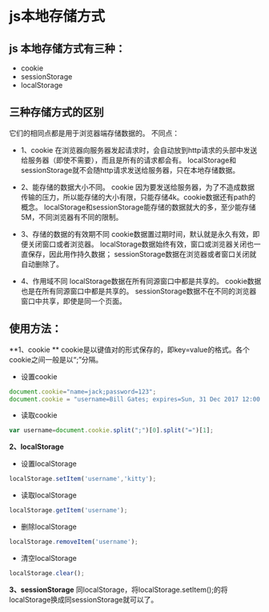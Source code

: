 # js本地存储方式

## js 本地存储方式有三种：
* cookie
* sessionStorage
* localStorage
## 三种存储方式的区别
它们的相同点都是用于浏览器端存储数据的。
不同点：

* 1、cookie 在浏览器向服务器发起请求时，会自动放到http请求的头部中发送给服务器（即使不需要），而且是所有的请求都会有。
localStorage和sessionStorage就不会随http请求发送给服务器，只在本地存储数据。

* 2、能存储的数据大小不同。
cookie 因为要发送给服务器，为了不造成数据传输的压力，所以能存储的大小有限，只能存储4k。cookie数据还有path的概念。
localStorage和sessionStorage能存储的数据就大的多，至少能存储5M，不同浏览器有不同的限制。

* 3、存储的数据的有效期不同
cookie数据置过期时间，默认就是永久有效，即便关闭窗口或者浏览器。
localStorage数据始终有效，窗口或浏览器关闭也一直保存，因此用作持久数据；
sessionStorage数据在浏览器或者窗口关闭就自动删除了。

* 4、作用域不同
localStorage数据在所有同源窗口中都是共享的。
cookie数据也是在所有同源窗口中都是共享的。
sessionStorage数据不在不同的浏览器窗口中共享，即使是同一个页面。


## 使用方法：
**1、cookie **
cookie是以键值对的形式保存的，即key=value的格式。各个cookie之间一般是以“;”分隔。

* 设置cookie
```js
document.cookie="name=jack;password=123";
document.cookie = "username=Bill Gates; expires=Sun, 31 Dec 2017 12:00:00 UTC; path=/"; //设置时间和路径
```

* 读取cookie
```js
var username=document.cookie.split(";")[0].split("=")[1];
```

**2、localStorage**

* 设置localStorage
```js
localStorage.setItem('username','kitty');
```

* 读取localStorage
```js
localStorage.getItem('username');
```

* 删除localStorage
```js
localStorage.removeItem('username');
```

* 清空localStorage
```js
localStorage.clear();
```

**3、sessionStorage**
同localStorage，将localStorage.setItem();的将localStorage换成同sessionStorage就可以了。